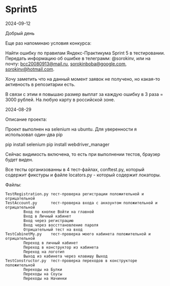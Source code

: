 # Sprint5
2024-09-12

Добрый день

Еще раз напоминаю условия конкурса:

Найти ошибку по правилам Яндекс-Практикума Sprint 5 в тестировании.
Передать информацию об ошибке в телеграмм: @sorokinv,
или на почту: bcc20080913@mail.ru, sorokinboba@google.com, sorokinv@hotmail.com.

Хочу заметить что на данный момент заявок не получено, но какая-то активность в репозитарии есть.

В связи с этим я повышаю размер выплат за каждую ошибку в 3 раза = 3000 рублей.
На любую карту в российской зоне.


2024-08-29

Описание проекта:

Проект выполнен на selenium на ubuntu.
Для уверенности я использовал один-два pip

pip install selenium
pip install webdriver_manager

Сейчас видимость включена, то есть при выполнении тестов, браузер будет виден. 

Все тесты организованны в 4 тест-файлах, conftest.py, который содержит фикстуры и файле locators.py - 
который содержит локаторы.

Файлы:

    TestRegistration.py тест-проверка регистрации положительной и отрицательной
    TestAccount.py      тест-проверка входа с аккоунтом положительной и отрицательной
            Вход по кнопке Войти на главной
            Вход в Личный кабинет
            Вход через регистрацию
            Вход через воссттановление пароля
            Отрицательный тест на вход
    TestCabinetMy.py    тест-проверка моего кабинета положительной и отрицательной
            Переход в личный кабинет
            Переход в конструктор из кабинета
            Переход на логотип 
            Выход из кабинета через клавишу Выход
    TestConstructor.py  тест-проверка переходов в конструкторе положительной
            Переходы на Булки
            Переходы на Соусы
            Переходы на Начинки

